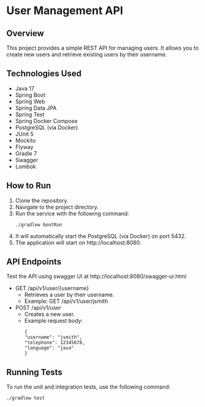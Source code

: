 # User Management API

## Overview
This project provides a simple REST API for managing users. It allows you to create new users and retrieve existing users by their username.

## Technologies Used
- Java 17
- Spring Boot
- Spring Web
- Spring Data JPA
- Spring Test
- Spring Docker Compose
- PostgreSQL (via Docker)
- JUnit 5
- Mockito
- Flyway
- Gradle 7
- Swagger
- Lombok

## How to Run
1. Clone the repository.
2. Navigate to the project directory.
3. Run the service with the following command:
    ```
    ./gradlew bootRun
    ```
4. It will automatically start the PostgreSQL (via Docker) on port 5432.
5. The application will start on http://localhost:8080.

## API Endpoints
Test the API using swagger UI at http://localhost:8080/swagger-ui.html

- GET /api/v1/user/{username}
    - Retrieves a user by their username.
    - Example: GET /api/v1/user/jsmith
- POST /api/v1/user 
  - Creates a new user.
  - Example request body:
    ```
    {
    "username": "jsmith",
    "telephone": 12345678,
    "language": "java"
    }
    ```

## Running Tests
To run the unit and integration tests, use the following command:
```
./gradlew test
```